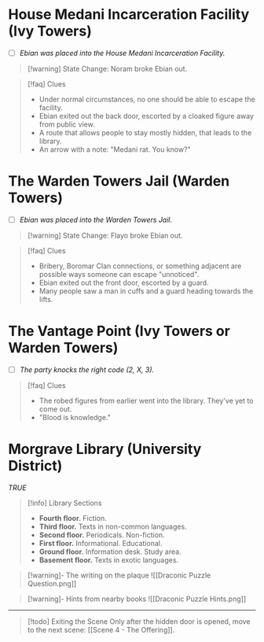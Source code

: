 # House Medani Incarceration Facility (Ivy Towers)
- [ ] *Ebian was placed into the House Medani Incarceration Facility.*

> [!warning] State Change: Noram broke Ebian out.

> [!faq] Clues
> - Under normal circumstances, no one should be able to escape the facility.
> - Ebian exited out the back door, escorted by a cloaked figure away from public view.
> - A route that allows people to stay mostly hidden, that leads to the library.
> - An arrow with a note: "Medani rat. You know?"
# The Warden Towers Jail (Warden Towers)
- [ ] *Ebian was placed into the Warden Towers Jail.*

> [!warning] State Change: Flayo broke Ebian out.

> [!faq] Clues
> - Bribery, Boromar Clan connections, or something adjacent are possible ways someone can escape "unnoticed".
> - Ebian exited out the front door, escorted by a guard.
> - Many people saw a man in cuffs and a guard heading towards the lifts.
# The Vantage Point (Ivy Towers or Warden Towers)
- [ ] *The party knocks the right code (2, X, 3).*

> [!faq] Clues
> - The robed figures from earlier went into the library. They've yet to come out. 
> - "Blood is knowledge."
# Morgrave Library (University District)
*TRUE*

> [!info] Library Sections
> - **Fourth floor.** Fiction.
> - **Third floor.** Texts in non-common languages.
> - **Second floor.** Periodicals. Non-fiction.
> - **First floor.** Informational. Educational.
> - **Ground floor.** Information desk. Study area.
> - **Basement floor.** Texts in exotic languages.

> [!warning]- The writing on the plaque
>![[Draconic Puzzle Question.png]]

> [!warning]- Hints from nearby books
> ![[Draconic Puzzle Hints.png]]

---

> [!todo] Exiting the Scene
> Only after the hidden door is opened, move to the next scene:
> [[Scene 4 - The Offering]].